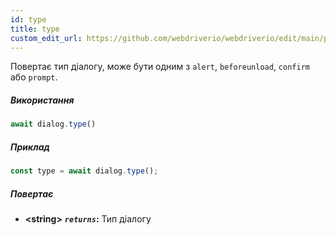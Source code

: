 ```yaml
---
id: type
title: type
custom_edit_url: https://github.com/webdriverio/webdriverio/edit/main/packages/webdriverio/src/commands/dialog/type.ts
---
```


Повертає тип діалогу, може бути одним з `alert`, `beforeunload`, `confirm` або `prompt`.

##### Використання

```js
await dialog.type()
```

##### Приклад

```js title="dialogType.js"
const type = await dialog.type();
```

##### Повертає

- **&lt;string&gt;**
            **<code><var>returns</var></code>:**   Тип діалогу    